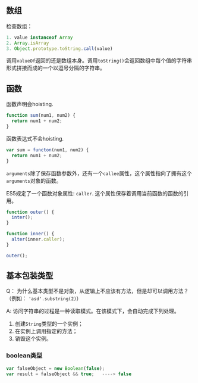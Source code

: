## 数组

检查数组：

```js
1. value instanceof Array
2. Array.isArray
3. Object.prototype.toString.call(value)
```

调用`valueOf`返回的还是数组本身。调用`toString()`会返回数组中每个值的字符串形式拼接而成的一个以逗号分隔的字符串。

## 函数

函数声明会hoisting.

```js
function sum(num1, num2) {
  return num1 + num2;
}
```

函数表达式不会hoisting.

```js
var sum = functon(num1, num2) {
  return num1 + num2;
} 
```

`arguments`除了保存函数参数外，还有一个`callee`属性，这个属性指向了拥有这个`arguments`对象的函数。

ES5规定了一个函数对象属性: `caller`. 这个属性保存着调用当前函数的函数的引用。

```js
function outer() {
  inter();
}

function inner() {
  alter(inner.caller);
}

outer();
```

## 基本包装类型

Q： 为什么基本类型不是对象，从逻辑上不应该有方法，但是却可以调用方法？（例如： `'asd'.substring(2)`）

A: 访问字符串的过程是一种读取模式。在该模式下，会自动完成下列处理。

1. 创建`String`类型的一个实例；
2. 在实例上调用指定的方法；
3. 销毁这个实例。

### boolean类型

```js
var falseObject = new Boolean(false);
var result = falseObject && true;   ----> false
```

